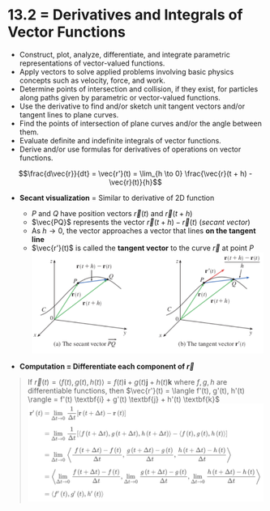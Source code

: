 # 13.2 = Derivatives and Integrals of Vector Functions

- Construct, plot, analyze, differentiate, and integrate parametric representations of vector-valued functions.
- Apply vectors to solve applied problems involving basic physics concepts such as velocity, force, and work.
- Determine points of intersection and collision, if they exist, for particles along paths given by parametric or vector-valued functions.
- Use the derivative to find and/or sketch unit tangent vectors and/or tangent lines to plane curves.
- Find the points of intersection of plane curves and/or the angle between them.
- Evaluate definite and indefinite integrals of vector functions.
- Derive and/or use formulas for derivatives of operations on vector functions.

$$\frac{d\vec{r}}{dt} = \vec{r'}(t) = \lim_{h \to 0} \frac{\vec{r}(t + h) - \vec{r}(t)}{h}$$
- **Secant visualization** = Similar to derivative of 2D function
	- $P$ and $Q$ have position vectors $\vec{r}(t)$ and $\vec{r}(t + h)$
	- $\vec{PQ}$ represents the vector $\vec{r}(t + h)- \vec{r}(t)$ (*secant vector*)
	- As $h \to 0$, the vector approaches a vector that lines **on the tangent line**
	- $\vec{r'}(t)$ is called the **tangent vector** to the curve $\vec{r}$ at point $P$
![](../../Images/Pasted%20image%2020231015110236.png)

- **Computation = Differentiate each component of $\vec{r}$**
> If $\vec{r}(t) = \langle f(t), g(t), h(t) \rangle = f(t)\textbf{i} + g(t)\textbf{j} + h(t)\textbf{k}$ where $f, g, h$ are differentiable functions, then
> $\vec{r'}(t) = \langle f'(t), g'(t), h'(t) \rangle = f'(t) \textbf{i} + g'(t) \textbf{j} + h'(t) \textbf{k}$
![](../../Images/Pasted%20image%2020231015110611.png)
